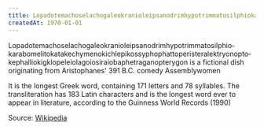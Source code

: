 ```yaml
---
title: Lopado­temacho­selacho­galeo­kranio­leipsano­drim­hypo­trimmato­silphio­karabo­melito­katakechy­meno­kichl­epi­kossypho­phatto­perister­alektryon­opto­kephallio­kigklo­peleio­lagoio­siraio­baphe­tragano­pterygon is a long word that will test css auto hyphenation feature and how it wraps text
createdAt: 1970-01-01
---
```


Lopado­temacho­selacho­galeo­kranio­leipsano­drim­hypo­trimmato­silphio­karabo­melito­katakechy­meno­kichl­epi­kossypho­phatto­perister­alektryon­opto­kephallio­kigklo­peleio­lagoio­siraio­baphe­tragano­pterygon is a fictional dish originating from Aristophanes' 391 B.C. comedy Assemblywomen

It is the longest Greek word, containing 171 letters and 78 syllables. The transliteration has 183 Latin characters and is the longest word ever to appear in literature, according to the Guinness World Records (1990)

Source: [Wikipedia](https://en.wikipedia.org/wiki/Lopado%C2%ADtemacho%C2%ADselacho%C2%ADgaleo%C2%ADkranio%C2%ADleipsano%C2%ADdrim%C2%ADhypo%C2%ADtrimmato%C2%ADsilphio%C2%ADkarabo%C2%ADmelito%C2%ADkatakechy%C2%ADmeno%C2%ADkichl%C2%ADepi%C2%ADkossypho%C2%ADphatto%C2%ADperister%C2%ADalektryon%C2%ADopte%C2%ADkephallio%C2%ADkigklo%C2%ADpeleio%C2%ADlagoio%C2%ADsiraio%C2%ADbaphe%C2%ADtragano%C2%ADpterygon)